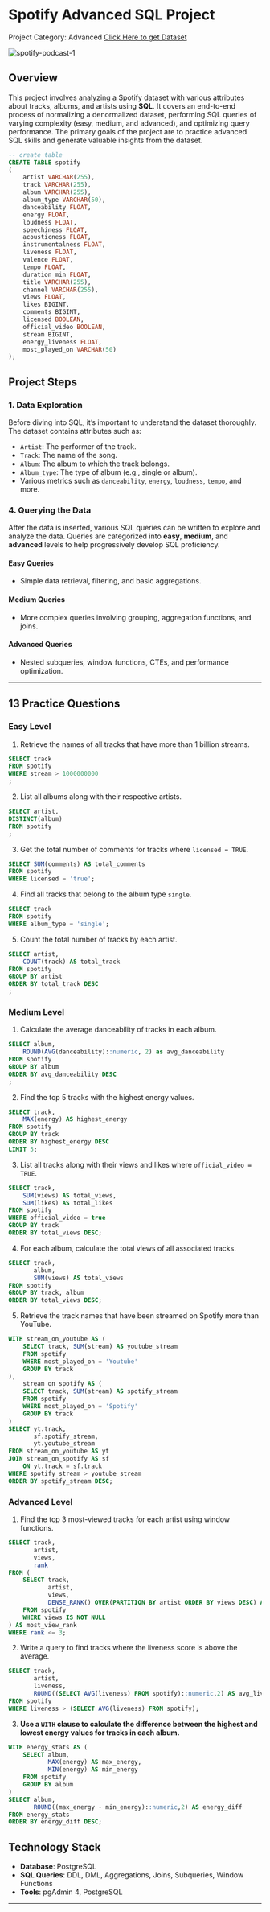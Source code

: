 # Spotify Advanced SQL Project
Project Category: Advanced
[Click Here to get Dataset](https://www.kaggle.com/datasets/sanjanchaudhari/spotify-dataset)

![spotify-podcast-1](https://github.com/user-attachments/assets/8e9e47c0-d0dd-494d-8f08-d4a35dda185d)

## Overview
This project involves analyzing a Spotify dataset with various attributes about tracks, albums, and artists using **SQL**. It covers an end-to-end process of normalizing a denormalized dataset, performing SQL queries of varying complexity (easy, medium, and advanced), and optimizing query performance. The primary goals of the project are to practice advanced SQL skills and generate valuable insights from the dataset.

```sql
-- create table
CREATE TABLE spotify 
(
    artist VARCHAR(255),
    track VARCHAR(255),
    album VARCHAR(255),
    album_type VARCHAR(50),
    danceability FLOAT,
    energy FLOAT,
    loudness FLOAT,
    speechiness FLOAT,
    acousticness FLOAT,
    instrumentalness FLOAT,
    liveness FLOAT,
    valence FLOAT,
    tempo FLOAT,
    duration_min FLOAT,
    title VARCHAR(255),
    channel VARCHAR(255),
    views FLOAT,
    likes BIGINT,
    comments BIGINT,
    licensed BOOLEAN,
    official_video BOOLEAN,
    stream BIGINT,
    energy_liveness FLOAT,
    most_played_on VARCHAR(50)
);
```
## Project Steps

### 1. Data Exploration
Before diving into SQL, it’s important to understand the dataset thoroughly. The dataset contains attributes such as:
- `Artist`: The performer of the track.
- `Track`: The name of the song.
- `Album`: The album to which the track belongs.
- `Album_type`: The type of album (e.g., single or album).
- Various metrics such as `danceability`, `energy`, `loudness`, `tempo`, and more.

### 4. Querying the Data
After the data is inserted, various SQL queries can be written to explore and analyze the data. Queries are categorized into **easy**, **medium**, and **advanced** levels to help progressively develop SQL proficiency.

#### Easy Queries
- Simple data retrieval, filtering, and basic aggregations.
  
#### Medium Queries
- More complex queries involving grouping, aggregation functions, and joins.
  
#### Advanced Queries
- Nested subqueries, window functions, CTEs, and performance optimization.
  
---

## 13 Practice Questions

### Easy Level
1. Retrieve the names of all tracks that have more than 1 billion streams.
```sql
SELECT track
FROM spotify
WHERE stream > 1000000000
;
```

2. List all albums along with their respective artists.
```sql
SELECT artist,
DISTINCT(album)	  
FROM spotify
;
```

3. Get the total number of comments for tracks where `licensed = TRUE`.
```sql
SELECT SUM(comments) AS total_comments
FROM spotify
WHERE licensed = 'true';
```

4. Find all tracks that belong to the album type `single`.
```sql
SELECT track
FROM spotify
WHERE album_type = 'single';
```

5. Count the total number of tracks by each artist.
```sql
SELECT artist,
	COUNT(track) AS total_track
FROM spotify
GROUP BY artist
ORDER BY total_track DESC
;
```

### Medium Level
1. Calculate the average danceability of tracks in each album.
```sql
SELECT album,
	ROUND(AVG(danceability)::numeric, 2) as avg_danceability
FROM spotify
GROUP BY album
ORDER BY avg_danceability DESC
;
```

2. Find the top 5 tracks with the highest energy values.
```sql
SELECT track,
	MAX(energy) AS highest_energy
FROM spotify
GROUP BY track
ORDER BY highest_energy DESC
LIMIT 5;
```

3. List all tracks along with their views and likes where `official_video = TRUE`.
```sql
SELECT track,
	SUM(views) AS total_views,
	SUM(likes) AS total_likes
FROM spotify
WHERE official_video = true
GROUP BY track
ORDER BY total_views DESC;
```

4. For each album, calculate the total views of all associated tracks.
```sql
SELECT track,
	   album,
	   SUM(views) AS total_views
FROM spotify
GROUP BY track, album
ORDER BY total_views DESC;
```

5. Retrieve the track names that have been streamed on Spotify more than YouTube.
```sql
WITH stream_on_youtube AS (
    SELECT track, SUM(stream) AS youtube_stream
    FROM spotify
    WHERE most_played_on = 'Youtube'
	GROUP BY track
),
	stream_on_spotify AS (
	SELECT track, SUM(stream) AS spotify_stream
	FROM spotify
	WHERE most_played_on = 'Spotify'
	GROUP BY track
)
SELECT yt.track,
	   sf.spotify_stream,
       yt.youtube_stream 
FROM stream_on_youtube AS yt
JOIN stream_on_spotify AS sf
    ON yt.track = sf.track
WHERE spotify_stream > youtube_stream
ORDER BY spotify_stream DESC;
```

### Advanced Level
1. Find the top 3 most-viewed tracks for each artist using window functions.
```sql
SELECT track,
	   artist,
	   views,
	   rank
FROM (
	SELECT track,
		   artist,
		   views,
		   DENSE_RANK() OVER(PARTITION BY artist ORDER BY views DESC) AS rank
	FROM spotify
	WHERE views IS NOT NULL
) AS most_view_rank
WHERE rank <= 3;
```

2. Write a query to find tracks where the liveness score is above the average.
```sql
SELECT track,
       artist,
       liveness,
	   ROUND((SELECT AVG(liveness) FROM spotify)::numeric,2) AS avg_liveness
FROM spotify
WHERE liveness > (SELECT AVG(liveness) FROM spotify);
```

3. **Use a `WITH` clause to calculate the difference between the highest and lowest energy values for tracks in each album.**
```sql
WITH energy_stats AS (
    SELECT album,
           MAX(energy) AS max_energy,
           MIN(energy) AS min_energy
    FROM spotify
    GROUP BY album
)
SELECT album,
       ROUND((max_energy - min_energy)::numeric,2) AS energy_diff
FROM energy_stats
ORDER BY energy_diff DESC;
```

## Technology Stack
- **Database**: PostgreSQL
- **SQL Queries**: DDL, DML, Aggregations, Joins, Subqueries, Window Functions
- **Tools**: pgAdmin 4, PostgreSQL

---


